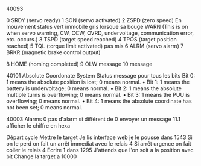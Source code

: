 40093

0 SRDY (servo ready)
1 SON (servo activated) 
2 ZSPD (zero speed) En mouvement  status vert immobile gris lorsque sa bouge
WARN (This is on when servo warning, CW,
CCW, OVRD, undervoltage, communication
error, etc. occurs.)
3 TSPD (target speed reached)
4 TPOS (target position reached)
5 TQL (torque limit activated)  pas mis
6 ALRM (servo alarm)
7 BRKR (magnetic brake control output) 

8 HOME (homing completed)
9 OLW message 
10  message


40101 Absolute Coordonate System Status message pour tous les bits
Bit 0: 1 means the absolute position is lost; 0 means normal.
• Bit 1: 1 means the battery is undervoltage; 0 means normal.
• Bit 2: 1 means the absolute multiple turns is overflowing; 0 means normal.
• Bit 3: 1 means the PUU is overflowing; 0 means normal.
• Bit 4: 1 means the absolute coordinate has not been set; 0 means normal.


40003
Alarms
0 pas d'alarm
si différent de 0 envoyer un message 
11.1 afficher le chiffre en hexa


Départ cycle
Mettre le target Je lis interface web je le pousse dans 1543
Si on le perd on fait un arrêt immediat avec le relais 4 
Si arrêt urgence on fait coller le relais 4
Ecrire 1 dans 1295
J'attends que l'on soit a la position avec bit
Change la target a 10000






